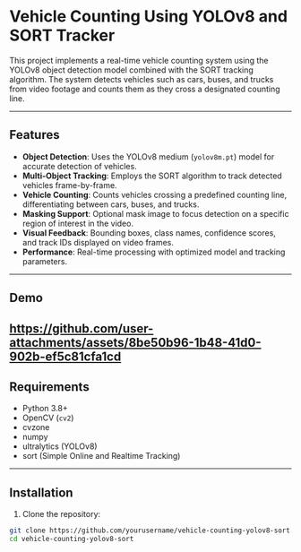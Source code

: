 # Vehicle Counting Using YOLOv8 and SORT Tracker

This project implements a real-time vehicle counting system using the YOLOv8 object detection model combined with the SORT tracking algorithm. The system detects vehicles such as cars, buses, and trucks from video footage and counts them as they cross a designated counting line.

---

## Features

- **Object Detection**: Uses the YOLOv8 medium (`yolov8m.pt`) model for accurate detection of vehicles.
- **Multi-Object Tracking**: Employs the SORT algorithm to track detected vehicles frame-by-frame.
- **Vehicle Counting**: Counts vehicles crossing a predefined counting line, differentiating between cars, buses, and trucks.
- **Masking Support**: Optional mask image to focus detection on a specific region of interest in the video.
- **Visual Feedback**: Bounding boxes, class names, confidence scores, and track IDs displayed on video frames.
- **Performance**: Real-time processing with optimized model and tracking parameters.

---

## Demo

https://github.com/user-attachments/assets/8be50b96-1b48-41d0-902b-ef5c81cfa1cd
---

## Requirements

- Python 3.8+
- OpenCV (`cv2`)
- cvzone
- numpy
- ultralytics (YOLOv8)
- sort (Simple Online and Realtime Tracking)

---

## Installation

1. Clone the repository:

```bash
git clone https://github.com/yourusername/vehicle-counting-yolov8-sort.git
cd vehicle-counting-yolov8-sort
